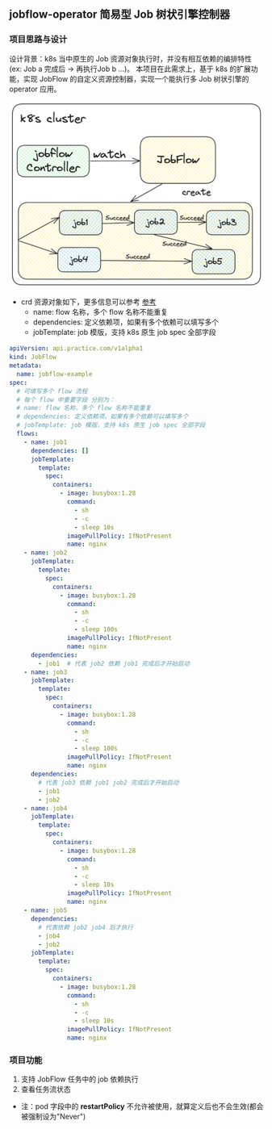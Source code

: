 ## jobflow-operator 简易型 Job 树状引擎控制器

### 项目思路与设计
设计背景：k8s 当中原生的 Job 资源对象执行时，并没有相互依赖的编排特性(ex: Job a 完成后 -> 再执行Job b ...)。
本项目在此需求上，基于 k8s 的扩展功能，实现 JobFlow 的自定义资源控制器，实现一个能执行多 Job 树状引擎的 operator 应用。

![](./image/%E6%97%A0%E6%A0%87%E9%A2%98-2023-08-10-2343.png?raw=true)

- crd 资源对象如下，更多信息可以参考 [参考](./yaml/example.yaml)
    - name: flow 名称，多个 flow 名称不能重复
    - dependencies: 定义依赖项，如果有多个依赖可以填写多个
    - jobTemplate: job 模版，支持 k8s 原生 job spec 全部字段
```yaml
apiVersion: api.practice.com/v1alpha1
kind: JobFlow
metadata:
  name: jobflow-example
spec:
  # 可填写多个 flow 流程
  # 每个 flow 中重要字段 分别为：
  # name: flow 名称，多个 flow 名称不能重复
  # dependencies: 定义依赖项，如果有多个依赖可以填写多个
  # jobTemplate: job 模版，支持 k8s 原生 job spec 全部字段
  flows:
    - name: job1
      dependencies: []
      jobTemplate:
        template:
          spec:
            containers:
              - image: busybox:1.28
                command:
                  - sh
                  - -c
                  - sleep 10s
                imagePullPolicy: IfNotPresent
                name: nginx
    - name: job2
      jobTemplate:
        template:
          spec:
            containers:
              - image: busybox:1.28
                command:
                  - sh
                  - -c
                  - sleep 100s
                imagePullPolicy: IfNotPresent
                name: nginx
      dependencies:
        - job1  # 代表 job2 依赖 job1 完成后才开始启动
    - name: job3
      jobTemplate:
        template:
          spec:
            containers:
              - image: busybox:1.28
                command:
                  - sh
                  - -c
                  - sleep 100s
                imagePullPolicy: IfNotPresent
                name: nginx
      dependencies:
        # 代表 job3 依赖 job1 job2 完成后才开始启动
        - job1
        - job2
    - name: job4
      jobTemplate:
        template:
          spec:
            containers:
              - image: busybox:1.28
                command:
                  - sh
                  - -c
                  - sleep 10s
                imagePullPolicy: IfNotPresent
                name: nginx
    - name: job5
      dependencies:
        # 代表依赖 job2 job4 后才执行
        - job4
        - job2
      jobTemplate:
        template:
          spec:
            containers:
              - image: busybox:1.28
                command:
                  - sh
                  - -c
                  - sleep 10s
                imagePullPolicy: IfNotPresent
                name: nginx
```

### 项目功能
1. 支持 JobFlow 任务中的 job 依赖执行
2. 查看任务流状态
- 注：pod 字段中的 **restartPolicy**  不允许被使用，就算定义后也不会生效(都会被强制设为"Never")